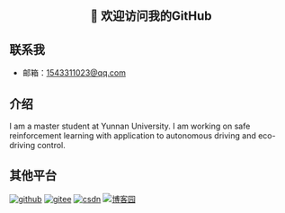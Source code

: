 <h2 align="center">👋 欢迎访问我的GitHub</h2>

## 联系我
 - 邮箱：1543311023@qq.com

## 介绍
I am a master student at Yunnan University. I am working on safe reinforcement learning with application to autonomous driving and eco-driving control.

## 其他平台
<p align="left">
  <a href="https://github.com/LoftyCloud"><img src="https://img.shields.io/badge/GitHub-9cf" alt="github"></a>
  <a href="https://gitee.com/Good_Wind"><img src="https://img.shields.io/badge/Gitee-ff69b4" alt="gitee"></a>
  <a href="https://blog.csdn.net/weixin_43720225"><img src="https://img.shields.io/badge/CSDN-red" alt="csdn"></a>
  <a href="https://home.cnblogs.com/u/2305674/"><img src="https://img.shields.io/badge/博客园-blue" alt="博客园"></a>
</p>
